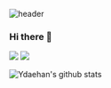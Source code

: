 ![header](https://capsule-render.vercel.app/api?type=egg&color=auto&height=250&section=header&text=capsule%20render&fontSize=90)
### Hi there 👋

<!--
**Ydaehan/Ydaehan** is a ✨ _special_ ✨ repository because its `README.md` (this file) appears on your GitHub profile.

Here are some ideas to get you started:

- 🔭 I’m currently working on ...
- 🌱 I’m currently learning ...
- 👯 I’m looking to collaborate on ...
- 🤔 I’m looking for help with ...
- 💬 Ask me about ...
- 📫 How to reach me: ...
- 😄 Pronouns: ...
- ⚡ Fun fact: ...
-->

<img src="https://img.shields.io/badge/문자-색코드?style=flat-square&logo=이미지 이름&logoColor=white"/>
<img src="https://img.shields.io/badge/문자-색코드?style=for-the-badge&logo=이미지 이름&logoColor=black">

![Ydaehan's github stats](https://github-readme-stats.vercel.app/api?username=Ydaehan&show_icons=true)
